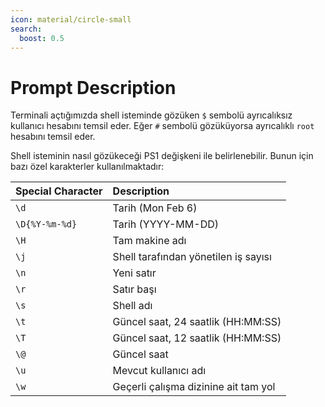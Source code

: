 ```yaml
---
icon: material/circle-small
search:
  boost: 0.5
---
```


# Prompt Description

Terminali açtığımızda shell isteminde gözüken `$` sembolü ayrıcalıksız kullanıcı hesabını temsil eder. Eğer `#` sembolü gözüküyorsa ayrıcalıklı `root` hesabını temsil eder.

Shell isteminin nasıl gözükeceği PS1 değişkeni ile belirlenebilir. Bunun için bazı özel karakterler kullanılmaktadır:

| Special Character | Description |
|:---|:---|
| `\d` | Tarih (Mon Feb 6) |
| `\D{%Y-%m-%d}` | Tarih (YYYY-MM-DD) |
| `\H` | Tam makine adı |
| `\j` | Shell tarafından yönetilen iş sayısı |
| `\n` | Yeni satır |
| `\r` | Satır başı |
| `\s` | Shell adı |
| `\t` | Güncel saat, 24 saatlik (HH:MM:SS) |
| `\T` | Güncel saat, 12 saatlik (HH:MM:SS) |
| `\@` | Güncel saat |
| `\u` | Mevcut kullanıcı adı |
| `\w` | Geçerli çalışma dizinine ait tam yol |
